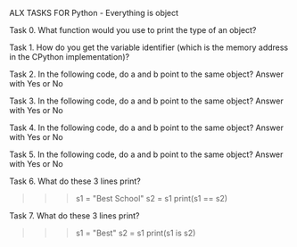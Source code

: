 ALX TASKS FOR Python - Everything is object

Task 0. What function would you use to print the type of an object?

Task 1. How do you get the variable identifier (which is the memory address in the CPython implementation)?

Task 2. In the following code, do a and b point to the same object? Answer with Yes or No

Task 3. In the following code, do a and b point to the same object? Answer with Yes or No

Task 4. In the following code, do a and b point to the same object? Answer with Yes or No

Task 5. In the following code, do a and b point to the same object? Answer with Yes or No

Task 6. What do these 3 lines print?
>>> s1 = "Best School" 
>>> s2 = s1 
>>> print(s1 == s2)

Task 7. What do these 3 lines print?
>>> s1 = "Best" 
>>> s2 = s1 
>>> print(s1 is s2)
